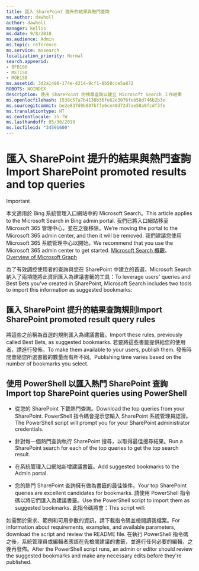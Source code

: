 ```yaml
---
title: 匯入 SharePoint 提升的結果與熱門查詢
ms.author: dawholl
author: dawholl
manager: kellis
ms.date: 9/8/2018
ms.audience: Admin
ms.topic: reference
ms.service: mssearch
localization_priority: Normal
search.appverid:
- BFB160
- MET150
- MOE150
ms.assetid: 3d2a1498-174e-4214-9cf1-8b58cce5a872
ROBOTS: NOINDEX
description: 使用 SharePoint 的搜尋查詢以建立 Microsoft Search 工作結果
ms.openlocfilehash: 1538c57a7b4138b36fe62e3076feb58d746b2b3e
ms.sourcegitcommit: be2e837d9b087bffe6ce40d72d7ae58a8fcdf3fe
ms.translationtype: HT
ms.contentlocale: zh-TW
ms.lasthandoff: 05/30/2019
ms.locfileid: "34591600"
---
```

# <a name="import-sharepoint-promoted-results-and-top-queries"></a><span data-ttu-id="50736-103">匯入 SharePoint 提升的結果與熱門查詢</span><span class="sxs-lookup"><span data-stu-id="50736-103">Import SharePoint promoted results and top queries</span></span>

> [!IMPORTANT]
> <span data-ttu-id="50736-104">本文適用於 Bing 系統管理入口網站中的 Microsoft Search。</span><span class="sxs-lookup"><span data-stu-id="50736-104">This article applies to the Microsoft Search in Bing admin portal.</span></span> <span data-ttu-id="50736-105">我們已將入口網站移至 Microsoft 365 管理中心，並在之後移除。</span><span class="sxs-lookup"><span data-stu-id="50736-105">We’re moving the portal to the Microsoft 365 admin center, and then it will be removed.</span></span> <span data-ttu-id="50736-106">我們建議您使用 Microsoft 365 系統管理中心以開始。</span><span class="sxs-lookup"><span data-stu-id="50736-106">We recommend that you use the Microsoft 365 admin center to get started.</span></span> <span data-ttu-id="50736-107">[Microsoft Search 概觀](overview-microsoft-search.md)。</span><span class="sxs-lookup"><span data-stu-id="50736-107">[Overview of Microsoft Graph](overview-microsoft-search.md)</span></span>
    
<span data-ttu-id="50736-108">為了有效調控使用者的查詢與您在 SharePoint 中建立的首選，Microsoft Search 納入了兩項能將此資訊匯入為建議書籤的工具：</span><span class="sxs-lookup"><span data-stu-id="50736-108">To leverage users' queries and Best Bets you've created in SharePoint, Microsoft Search includes two tools to import this information as suggested bookmarks:</span></span> 
  
## <a name="import-sharepoint-promoted-result-query-rules"></a><span data-ttu-id="50736-109">匯入 SharePoint 提升的結果查詢規則</span><span class="sxs-lookup"><span data-stu-id="50736-109">Import SharePoint promoted result query rules</span></span>

<span data-ttu-id="50736-110">將這些之前稱為首選的規則匯入為建議書籤。</span><span class="sxs-lookup"><span data-stu-id="50736-110">Import these rules, previously called Best Bets, as suggested bookmarks.</span></span> <span data-ttu-id="50736-111">若要將這些書籤提供給您的使用者，請進行發佈。</span><span class="sxs-lookup"><span data-stu-id="50736-111">To make them available to your users, publish them.</span></span> <span data-ttu-id="50736-112">發佈時間會隨您所選書籤的數量而有所不同。</span><span class="sxs-lookup"><span data-stu-id="50736-112">Publishing time varies based on the number of bookmarks you select.</span></span>
  
## <a name="import-top-sharepoint-queries-using-powershell"></a><span data-ttu-id="50736-113">使用 PowerShell 以匯入熱門 SharePoint 查詢</span><span class="sxs-lookup"><span data-stu-id="50736-113">Import top SharePoint queries using PowerShell</span></span>

- <span data-ttu-id="50736-114">從您的 SharePoint 下載熱門查詢。</span><span class="sxs-lookup"><span data-stu-id="50736-114">Download the top queries from your SharePoint.</span></span> <span data-ttu-id="50736-115">PowerShell 指令碼會提示您輸入 SharePoint 系統管理員認證。</span><span class="sxs-lookup"><span data-stu-id="50736-115">The PowerShell script will prompt you for your SharePoint administrator credentials.</span></span>
    
- <span data-ttu-id="50736-116">針對每一個熱門查詢執行 SharePoint 搜尋，以取得最佳搜尋結果。</span><span class="sxs-lookup"><span data-stu-id="50736-116">Run a SharePoint search for each of the top queries to get the top search result.</span></span>
    
- <span data-ttu-id="50736-117">在系統管理入口網站新增建議書籤。</span><span class="sxs-lookup"><span data-stu-id="50736-117">Add suggested bookmarks to the Admin portal.</span></span>
    
- <span data-ttu-id="50736-118">您的熱門 SharePoint 查詢擁有做為書籤的最佳條件。</span><span class="sxs-lookup"><span data-stu-id="50736-118">Your top SharePoint queries are excellent candidates for bookmarks.</span></span> <span data-ttu-id="50736-119">請使用 PowerShell 指令碼以將它們匯入為建議書籤。</span><span class="sxs-lookup"><span data-stu-id="50736-119">Use the PowerShell script to import them as suggested bookmarks.</span></span> <span data-ttu-id="50736-120">此指令碼將會：</span><span class="sxs-lookup"><span data-stu-id="50736-120">This script will:</span></span>
    
<span data-ttu-id="50736-121">如需關於需求、範例和可用參數的資訊，請下載指令碼並檢閱讀我檔案。</span><span class="sxs-lookup"><span data-stu-id="50736-121">For information about requirements, examples, and available parameters, download the script and review the README file.</span></span> <span data-ttu-id="50736-122">在執行 PowerShell 指令碼之後，系統管理員或編輯者應該在先檢閱建議的書籤，並進行任何必要的編輯，之後再發佈。</span><span class="sxs-lookup"><span data-stu-id="50736-122">After the PowerShell script runs, an admin or editor should review the suggested bookmarks and make any necessary edits before they're published.</span></span>

  

